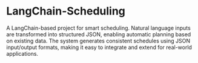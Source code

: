 # LangChain-Scheduling
A LangChain-based project for smart scheduling. Natural language inputs are transformed into structured JSON, enabling automatic planning based on existing data. The system generates consistent schedules using JSON input/output formats, making it easy to integrate and extend for real-world applications.
